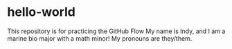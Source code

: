 # hello-world
This repository is for practicing the GitHub Flow
My name is Indy, and I am a marine bio major with a math minor! My pronouns are they/them.

